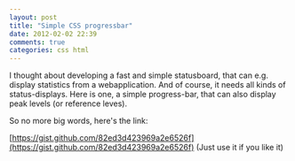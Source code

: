 ```yaml
---
layout: post
title: "Simple CSS progressbar"
date: 2012-02-02 22:39
comments: true
categories: css html
---
```

I thought about developing a fast and simple statusboard, that can e.g. display statistics from a webapplication. And of course, it needs all kinds of status-displays. Here is one, a simple progress-bar, that can also display peak levels (or reference leves).

So no more big words, here's the link: 

[https://gist.github.com/82ed3d423969a2e6526f](https://gist.github.com/82ed3d423969a2e6526f) (Just use it if you like it)
